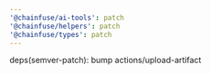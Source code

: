```yaml
---
'@chainfuse/ai-tools': patch
'@chainfuse/helpers': patch
'@chainfuse/types': patch
---
```


deps(semver-patch): bump actions/upload-artifact
